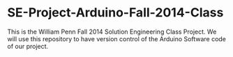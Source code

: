 SE-Project-Arduino-Fall-2014-Class
==================================

This is the William Penn Fall 2014 Solution Engineering Class Project. We will use this repository to have version control of the Arduino Software code of our project.
